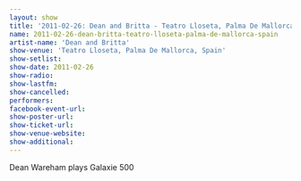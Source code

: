 ```yaml
---
layout: show
title: '2011-02-26: Dean and Britta - Teatro Lloseta, Palma De Mallorca, Spain'
name: 2011-02-26-dean-britta-teatro-lloseta-palma-de-mallorca-spain
artist-name: 'Dean and Britta'
show-venue: 'Teatro Lloseta, Palma De Mallorca, Spain'
show-setlist: 
show-date: 2011-02-26
show-radio: 
show-lastfm: 
show-cancelled: 
performers: 
facebook-event-url: 
show-poster-url: 
show-ticket-url: 
show-venue-website: 
show-additional: 
---
```


Dean Wareham plays Galaxie 500